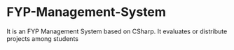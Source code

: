 # FYP-Management-System
It is an FYP Management System based on CSharp. It evaluates or distribute projects among students
